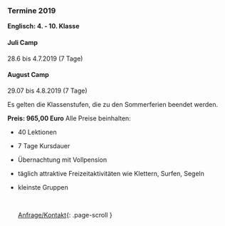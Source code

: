 ### Termine 2019

**Englisch: 4. - 10. Klasse**

#### Juli Camp

28.6 bis 4.7.2019 (7 Tage)

#### August Camp

29.07 bis  4.8.2019 (7 Tage)



Es gelten die Klassenstufen, die zu den Sommerferien beendet werden.

**Preis:  965,00 Euro**
Alle Preise beinhalten:

+ 40 Lektionen

+ 7 Tage Kursdauer

+ Übernachtung mit Vollpension

+ täglich attraktive Freizeitaktivitäten wie Klettern, Surfen, Segeln

+ kleinste Gruppen

  ​

   [Anfrage/Kontakt](#contact){: .page-scroll }
